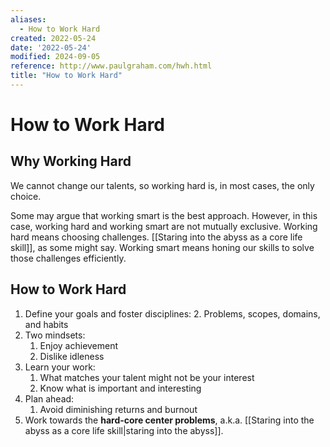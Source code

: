 ```yaml
---
aliases:
  - How to Work Hard
created: 2022-05-24
date: '2022-05-24'
modified: 2024-09-05
reference: http://www.paulgraham.com/hwh.html
title: "How to Work Hard"
---
```


# How to Work Hard

## Why Working Hard

We cannot change our talents, so working hard is, in most cases, the only choice.

Some may argue that working smart is the best approach. However, in this case, working hard and working smart are not mutually exclusive. Working hard means choosing challenges. [[Staring into the abyss as a core life skill]], as some might say. Working smart means honing our skills to solve those challenges efficiently.

## How to Work Hard

1. Define your goals and foster disciplines:
    2. Problems, scopes, domains, and habits
3. Two mindsets:
	1. Enjoy achievement
	2. Dislike idleness
4. Learn your work:
	1. What matches your talent might not be your interest
	2. Know what is important and interesting
5. Plan ahead:
	1. Avoid diminishing returns and burnout
6. Work towards the **hard-core center problems**, a.k.a. [[Staring into the abyss as a core life skill|staring into the abyss]].